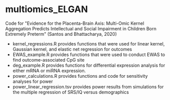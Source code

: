 # multiomics_ELGAN
Code for "Evidence for the Placenta-Brain Axis: Multi-Omic Kernel Aggregation Predicts Intellectual and Social Impairment in Children Born Extremely Preterm" (Santos and Bhattacharya, 2020)

- kernel_regressions.R provides functions that were used for linear kernel, Gaussian kernel, and elastic net regression for outcomes
- EWAS_example.R provides functions that were used to conduct EWAS to find outcome-associated CpG site
- deg_example.R provides functions for differential expression analysis for either mRNA or miRNA expression.
- power_calculations.R provides functions and code for sensitivity analyses for power
- power_linear_regression.tsv provides power results from simulations for the multiple regression of SRS/IQ versus demographics
